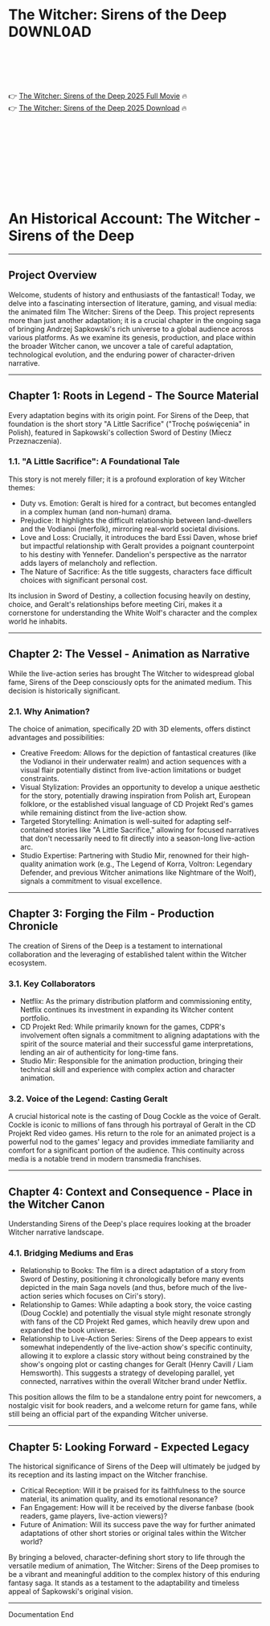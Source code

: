 # The Witcher: Sirens of the Deep D0WNL0AD

<br><br><br><br>


👉 <a href="https://Aldo-noiblinrenso1980.github.io/jmeeizewqf/">The Witcher: Sirens of the Deep 2025 Full Movie</a> 🔥
<br>
👉 <a href="https://Aldo-noiblinrenso1980.github.io/jmeeizewqf/">The Witcher: Sirens of the Deep 2025 Download</a> 🔥


<br><br><br><br><br><br><br><br>



# An Historical Account: The Witcher - Sirens of the Deep

---

## Project Overview

Welcome, students of history and enthusiasts of the fantastical! Today, we delve into a fascinating intersection of literature, gaming, and visual media: the animated film The Witcher: Sirens of the Deep. This project represents more than just another adaptation; it is a crucial chapter in the ongoing saga of bringing Andrzej Sapkowski's rich universe to a global audience across various platforms. As we examine its genesis, production, and place within the broader Witcher canon, we uncover a tale of careful adaptation, technological evolution, and the enduring power of character-driven narrative.

---

## Chapter 1: Roots in Legend - The Source Material

Every adaptation begins with its origin point. For Sirens of the Deep, that foundation is the short story "A Little Sacrifice" ("Trochę poświęcenia" in Polish), featured in Sapkowski's collection Sword of Destiny (Miecz Przeznaczenia).

### 1.1. "A Little Sacrifice": A Foundational Tale

This story is not merely filler; it is a profound exploration of key Witcher themes:
-   Duty vs. Emotion: Geralt is hired for a contract, but becomes entangled in a complex human (and non-human) drama.
-   Prejudice: It highlights the difficult relationship between land-dwellers and the Vodianoi (merfolk), mirroring real-world societal divisions.
-   Love and Loss: Crucially, it introduces the bard Essi Daven, whose brief but impactful relationship with Geralt provides a poignant counterpoint to his destiny with Yennefer. Dandelion's perspective as the narrator adds layers of melancholy and reflection.
-   The Nature of Sacrifice: As the title suggests, characters face difficult choices with significant personal cost.

Its inclusion in Sword of Destiny, a collection focusing heavily on destiny, choice, and Geralt's relationships before meeting Ciri, makes it a cornerstone for understanding the White Wolf's character and the complex world he inhabits.

---

## Chapter 2: The Vessel - Animation as Narrative

While the live-action series has brought The Witcher to widespread global fame, Sirens of the Deep consciously opts for the animated medium. This decision is historically significant.

### 2.1. Why Animation?

The choice of animation, specifically 2D with 3D elements, offers distinct advantages and possibilities:
-   Creative Freedom: Allows for the depiction of fantastical creatures (like the Vodianoi in their underwater realm) and action sequences with a visual flair potentially distinct from live-action limitations or budget constraints.
-   Visual Stylization: Provides an opportunity to develop a unique aesthetic for the story, potentially drawing inspiration from Polish art, European folklore, or the established visual language of CD Projekt Red's games while remaining distinct from the live-action show.
-   Targeted Storytelling: Animation is well-suited for adapting self-contained stories like "A Little Sacrifice," allowing for focused narratives that don't necessarily need to fit directly into a season-long live-action arc.
-   Studio Expertise: Partnering with Studio Mir, renowned for their high-quality animation work (e.g., The Legend of Korra, Voltron: Legendary Defender, and previous Witcher animations like Nightmare of the Wolf), signals a commitment to visual excellence.

---

## Chapter 3: Forging the Film - Production Chronicle

The creation of Sirens of the Deep is a testament to international collaboration and the leveraging of established talent within the Witcher ecosystem.

### 3.1. Key Collaborators

-   Netflix: As the primary distribution platform and commissioning entity, Netflix continues its investment in expanding its Witcher content portfolio.
-   CD Projekt Red: While primarily known for the games, CDPR's involvement often signals a commitment to aligning adaptations with the spirit of the source material and their successful game interpretations, lending an air of authenticity for long-time fans.
-   Studio Mir: Responsible for the animation production, bringing their technical skill and experience with complex action and character animation.

### 3.2. Voice of the Legend: Casting Geralt

A crucial historical note is the casting of Doug Cockle as the voice of Geralt. Cockle is iconic to millions of fans through his portrayal of Geralt in the CD Projekt Red video games. His return to the role for an animated project is a powerful nod to the games' legacy and provides immediate familiarity and comfort for a significant portion of the audience. This continuity across media is a notable trend in modern transmedia franchises.

---

## Chapter 4: Context and Consequence - Place in the Witcher Canon

Understanding Sirens of the Deep's place requires looking at the broader Witcher narrative landscape.

### 4.1. Bridging Mediums and Eras

-   Relationship to Books: The film is a direct adaptation of a story from Sword of Destiny, positioning it chronologically before many events depicted in the main Saga novels (and thus, before much of the live-action series which focuses on Ciri's story).
-   Relationship to Games: While adapting a book story, the voice casting (Doug Cockle) and potentially the visual style might resonate strongly with fans of the CD Projekt Red games, which heavily drew upon and expanded the book universe.
-   Relationship to Live-Action Series: Sirens of the Deep appears to exist somewhat independently of the live-action show's specific continuity, allowing it to explore a classic story without being constrained by the show's ongoing plot or casting changes for Geralt (Henry Cavill / Liam Hemsworth). This suggests a strategy of developing parallel, yet connected, narratives within the overall Witcher brand under Netflix.

This position allows the film to be a standalone entry point for newcomers, a nostalgic visit for book readers, and a welcome return for game fans, while still being an official part of the expanding Witcher universe.

---

## Chapter 5: Looking Forward - Expected Legacy

The historical significance of Sirens of the Deep will ultimately be judged by its reception and its lasting impact on the Witcher franchise.

-   Critical Reception: Will it be praised for its faithfulness to the source material, its animation quality, and its emotional resonance?
-   Fan Engagement: How will it be received by the diverse fanbase (book readers, game players, live-action viewers)?
-   Future of Animation: Will its success pave the way for further animated adaptations of other short stories or original tales within the Witcher world?

By bringing a beloved, character-defining short story to life through the versatile medium of animation, The Witcher: Sirens of the Deep promises to be a vibrant and meaningful addition to the complex history of this enduring fantasy saga. It stands as a testament to the adaptability and timeless appeal of Sapkowski's original vision.

---

Documentation End


